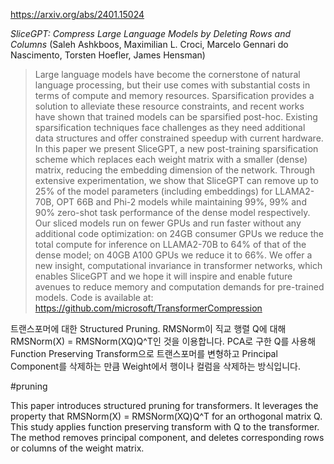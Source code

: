 https://arxiv.org/abs/2401.15024

*SliceGPT: Compress Large Language Models by Deleting Rows and Columns* (Saleh Ashkboos, Maximilian L. Croci, Marcelo Gennari do Nascimento, Torsten Hoefler, James Hensman)

> Large language models have become the cornerstone of natural language processing, but their use comes with substantial costs in terms of compute and memory resources. Sparsification provides a solution to alleviate these resource constraints, and recent works have shown that trained models can be sparsified post-hoc. Existing sparsification techniques face challenges as they need additional data structures and offer constrained speedup with current hardware. In this paper we present SliceGPT, a new post-training sparsification scheme which replaces each weight matrix with a smaller (dense) matrix, reducing the embedding dimension of the network. Through extensive experimentation, we show that SliceGPT can remove up to 25% of the model parameters (including embeddings) for LLAMA2-70B, OPT 66B and Phi-2 models while maintaining 99%, 99% and 90% zero-shot task performance of the dense model respectively. Our sliced models run on fewer GPUs and run faster without any additional code optimization: on 24GB consumer GPUs we reduce the total compute for inference on LLAMA2-70B to 64% of that of the dense model; on 40GB A100 GPUs we reduce it to 66%. We offer a new insight, computational invariance in transformer networks, which enables SliceGPT and we hope it will inspire and enable future avenues to reduce memory and computation demands for pre-trained models. Code is available at: https://github.com/microsoft/TransformerCompression

트랜스포머에 대한 Structured Pruning. RMSNorm이 직교 행렬 Q에 대해 RMSNorm(X) = RMSNorm(XQ)Q^T인 것을 이용합니다. PCA로 구한 Q를 사용해 Function Preserving Transform으로 트랜스포머를 변형하고 Principal Component를 삭제하는 만큼 Weight에서 행이나 컬럼을 삭제하는 방식입니다.

#pruning 

This paper introduces structured pruning for transformers. It leverages the property that RMSNorm(X) = RMSNorm(XQ)Q^T for an orthogonal matrix Q. This study applies function preserving transform with Q to the transformer. The method removes principal component, and deletes corresponding rows or columns of the weight matrix.
